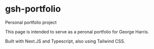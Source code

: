 # gsh-portfolio

Personal portfolio project

This page is intended to serve as a peronal portfolio for George Harris.

Built with Next.JS and Typescript, also using Tailwind CSS.
